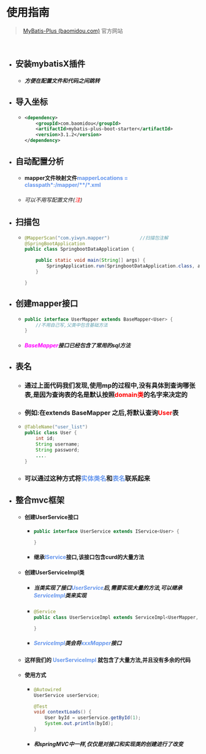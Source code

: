 # 使用指南



> ​		[MyBatis-Plus (baomidou.com)](https://mp.baomidou.com/) 官方网站

​	

- ## 安装mybatisX插件

  - ##### 方便在配置文件和代码之间跳转

- ## 导入坐标

  - ```xml
    <dependency>
        <groupId>com.baomidou</groupId>
        <artifactId>mybatis-plus-boot-starter</artifactId>
        <version>3.1.2</version>
    </dependency>
    ```

- ## 自动配置分析

  - #### mapper文件映射文件<font color='cornflowerblue'>mapperLocations =  classpath*:/mapper/**/*.xml</font>

  - ###### 可以不用写配置文件(<font color='red'>注</font>)

    

- ## 扫描包

  - ```java
    @MapperScan("com.yiwyn.mapper")           //扫描包注解
    @SpringBootApplication
    public class SpringbootDataApplication {
    
        public static void main(String[] args) {
            SpringApplication.run(SpringbootDataApplication.class, args);
        }
    
    }
    ```

- ## 创建mapper接口

  - ```java
    public interface UserMapper extends BaseMapper<User> {
        //不用自己写,父类中包含基础方法
    }
    ```

  - ##### <font color='fuchsia'>BaseMapper</font>接口已经包含了常用的sql方法



- ## 表名

  - ### 通过上面代码我们发现,使用mp的过程中,没有具体到查询哪张表,是因为查询表的名是默认按照<font color='red'>domain类</font>的名字来决定的

  - ### 例如:在extends BaseMapper<User>  之后,将默认查询<font color='red'>User</font>表

  - ```java
    @TableName("user_list")
    public class User {
        int id;
        String username;
        String password;
        ....
    }
    ```

  - ### 可以通过这种方式将<font color='cornflowerblue'>实体类名</font>和<font color='cornflowerblue'>表名</font>联系起来







- ## 整合mvc框架

  - #### 创建UserService接口

    - ```java
      public interface UserService extends IService<User> {
      
      }
      ```

    - #### 继承<font color='cornflowerblue'>IService</font>接口,该接口包含curd的大量方法

  - #### 创建UserServiceImpl类

    - ##### 当类实现了接口<font color='cornflowerblue'>UserService</font>后,需要实现大量的方法,可以继承<font color='cornflowerblue'>ServiceImpl</font>类来实现

    - ```java
      @Service
      public class UserServiceImpl extends ServiceImpl<UserMapper, User> implements UserService {
      
      }
      ```

    - ##### <font color='cornflowerblue'>ServiceImpl</font>类会将<font color='cornflowerblue'>xxxMapper</font>接口

  - #### 这样我们的<font color='cornflowerblue'> UserServiceImpl</font> 就包含了大量方法,并且没有多余的代码

  - #### 使用方式

    - ```java
      @Autowired
      UserService userService;
      
      @Test
      void contextLoads() {
          User byId = userService.getById(1);
          System.out.println(byId);
      }
      ```

    - ##### 和springMVC中一样,仅仅是对接口和实现类的创建进行了改变















## 

